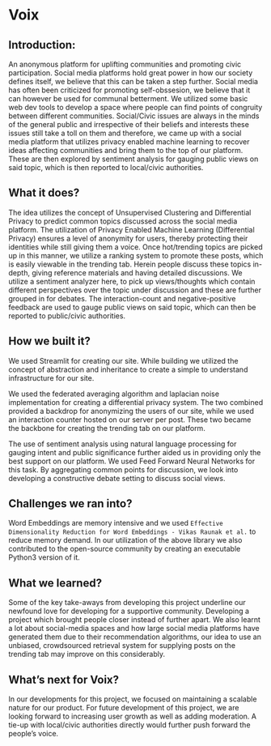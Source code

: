 # Voix

## Introduction:

An anonymous platform for uplifting communities and promoting civic participation. Social media platforms hold great power in how our society defines itself, we believe that this can be taken a step further. Social media has often been criticized for promoting self-obssesion, we believe that it can however be used for communal betterment. We utilized some  basic web dev tools to develop a space where people can find points of congruity between different communities. Social/Civic issues are always in the minds of the general public and irrespective of their beliefs and interests these issues still take a toll on them and therefore, we came up with a social media platform that utilizes privacy enabled machine learning to recover ideas affecting communities and bring them to the top of our platform. These are then explored by sentiment analysis for gauging public views on said topic, which is then reported to local/civic authorities.

## What it does?

The idea utilizes the concept of Unsupervised Clustering and Differential Privacy to predict common topics discussed across the social media platform. The utilization of Privacy Enabled Machine Learning (Differential Privacy) ensures a level of anonymity for users, thereby protecting their identities while still giving them a voice. Once hot/trending topics are picked up in this manner, we utilize a ranking system to promote these posts, which is easily viewable in the trending tab. Herein people discuss these topics in-depth, giving reference materials and having detailed discussions. We utilize a sentiment analyzer here, to pick up views/thoughts which contain different perspectives over the topic under discussion and these are further grouped in for debates. The interaction-count and negative-positive feedback are used to gauge public views on said topic, which can then be reported to public/civic authorities.

## How we built it?

We used Streamlit for creating our site. While building we utilized the concept of abstraction and inheritance to create a simple to understand infrastructure for our site.

We used the federated averaging algorithm and laplacian noise implementation for creating a differential privacy system. The two combined provided a backdrop for anonymizing the users of our site, while we used an interaction counter hosted on our server per post. These two became the backbone for creating the trending tab on our platform.

The use of sentiment analysis using natural language processing for gauging intent and public significance further aided us in providing only the best support on our platform. We used Feed Forward Neural Networks for this task. By aggregating common points for discussion, we look into developing a constructive debate setting to discuss social views. 

## Challenges we ran into?

Word Embeddings are memory intensive and we used `Effective Dimensionality Reduction for Word Embeddings - Vikas Raunak et al.` to reduce memory demand. In our utilization of the above library we also contributed to the open-source community by creating an executable Python3 version of it. 

## What we learned?

Some of the key take-aways from developing this project underline our newfound love for developing for a supportive community. Developing a project which brought people closer instead of further apart. We also learnt a lot about social-media spaces and how large social media platforms have generated them due to their recommendation algorithms, our idea to use an unbiased, crowdsourced retrieval system for supplying posts on the trending tab may improve on this considerably. 

## What’s next for Voix?

In our developments for this project, we focused on maintaining a scalable nature for our product. For future development of this project, we are looking forward to increasing user growth as well as adding moderation. A tie-up with local/civic authorities directly would further push forward the people’s voice.
